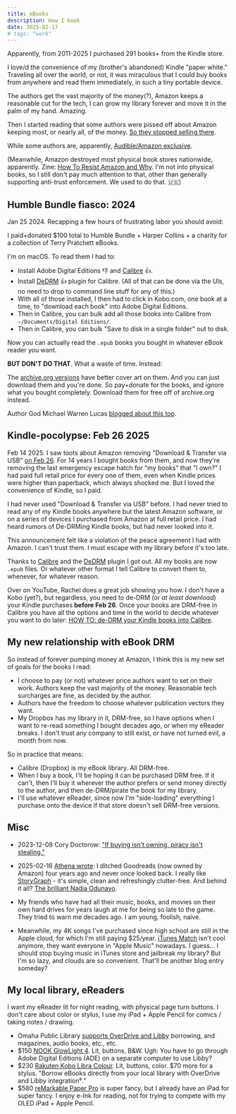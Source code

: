 ```yaml
---
title: eBooks
description: How I book
date: 2025-02-17
# tags: "work"
---
```


Apparently, from 2011-2025 I purchased 291 books+ from the Kindle store.

I love/d the convenience of my (brother's abandoned) Kindle "paper white."
Traveling all over the world, or not, it was miraculous that I could buy
books from anywhere and read them immediately, in such a tiny portable device.

The authors get the vast majority of the money(?), Amazon keeps a reasonable cut for the tech,
I can grow my library forever and move it in the palm of my hand. Amazing.

Then I started reading that some authors were pissed off about Amazon keeping
most, or nearly all, of the money.
[So they stopped selling there](https://mwl.io/faq).

While some authors are, apparently, [Audible/Amazon exclusive](http://dennisetaylor.org/wheres-the-whatever-version/).

(Meanwhile, Amazon destroyed most physical book stores nationwide, apparently.
Zine: [How To Resist Amazon and Why](https://www.ravenbookstore.com/product/how-resist-amazon-and-why).
I'm not into physical books, so I still don't pay much attention to that, other
than generally supporting anti-trust enforcement. We used to do that. 🇺🇸)

## Humble Bundle fiasco: 2024

Jan 25 2024. Recapping a few hours of frustrating labor you should avoid:

I paid+donated $100 total to Humble Bundle + Harper Collins + a charity for a collection
of Terry Pratchett eBooks.

I'm on macOS. To read them I had to:
* Install Adobe Digital Editions 👎 and [Calibre](https://calibre-ebook.com/) 👍.
* Install [DeDRM](https://github.com/noDRM/DeDRM_tools) 👍 plugin for Calibre.
(All of that can be done via the UIs, no need to drop to command line stuff for any of this.)
* With all of those installed, I then had to click in Kobo.com, one book at a time, to "download each book" into Adobe Digital Editions.
* Then in Calibre, you can bulk add all those books into Calibre from `~/Documents/Digital Editions/`.
* Then in Calibre, you can bulk "Save to disk in a single folder" out to disk.

Now you can actually read the `.epub` books you bought in whatever eBook reader you want.

**BUT DON'T DO THAT**. What a waste of time. Instead:

The [archive.org versions](https://archive.org/details/discworld-complete-43-books-by-pratchett-terry-z-lib.org)
have better cover art on them. And you can just download them and you're done.
So pay+donate for the books, and ignore what you bought completely. Download them for free 
off of archive.org instead.

Author God Michael Warren Lucas [blogged about this too](https://mwl.io/archives/23343).

## Kindle-pocolypse: Feb 26 2025

Feb 14 2025. I saw toots about Amazon removing "Download & Transfer via USB"
[on Feb 26](https://goodereader.com/blog/kindle/amazon-removing-download-and-transfer-on-the-kindle-feb-26th).
For 14 years I bought books from them, and now they're removing the last emergency
escape hatch for "my books" that "I own?" I had paid full retail price for every
one of them, even when Kindle prices were higher than paperback, which always
shocked me. But I loved the convenience of Kindle, so I paid.

I had never used "Download & Transfer via USB" before.
I had never tried to read any of my Kindle books
anywhere but the latest Amazon software, or on a series of devices I purchased from Amazon
at full retail price.
I had heard rumors of De-DRMing Kindle books, but had never looked into it.

This announcement felt like a violation of the peace agreement I had with Amazon.
I can't trust them. I must escape with my library before it's too late.

Thanks to [Calibre](https://calibre-ebook.com/) and the 
[DeDRM](https://github.com/noDRM/DeDRM_tools) plugin I got out. All my books are now `.epub`
files. Or whatever other format I tell Calibre to convert them to, whenever, for whatever
reason.

Over on YouTube, Rachel does a great job showing you how. I don't have a Kobo (yet?),
but regardless, you need to de-DRM (or *at least download*) your Kindle purchases **before Feb 26**.
Once your books are DRM-free in Calibre you have all
the options and time in the world to decide whatever you want to do later:
[HOW TO: de-DRM your Kindle books into Calibre](https://www.youtube.com/watch?v=YcBirwJJycg).

## My new relationship with eBook DRM

So instead of forever pumping money at Amazon, I think this is my new set of goals
for the books I read:

* I choose to pay (or not) whatever price authors want to set on their work.
  Authors keep the vast majority of the money. Reasonable tech surcharges are fine,
  as decided by the author.
* Authors have the freedom to choose whatever publication vectors they want.
* My Dropbox has my library in it, DRM-free, so I have options when I want to re-read
  something I bought decades ago, or when my eReader breaks.
  I don't trust any company to still exist, or have not turned evil, a month from now.

So in practice that means:

* Calibre (Dropbox) is my eBook library. All DRM-free.
* When I buy a book, I'll be hoping it can be purchased DRM free. If it can't, then
  I'll buy it wherever the author prefers or send money directly to the author, and
  then de-DRM/pirate the book for my library.
* I'll use whatever eReader, since now I'm "side-loading" everything I purchase
  onto the device if that store doesn't sell DRM-free versions.

## Misc

* 2023-12-08 Cory Doctorow: ["If buying isn't owning, piracy isn't stealing."](https://pluralistic.net/2023/12/08/playstationed/#tyler-james-hill)

* 2025-02-16 [Athena wrote](https://mastodon.social/@Climatehistories/114014864707839102):
I ditched Goodreads (now owned by Amazon) four years ago and never once looked back. 
I really like [StoryGraph](https://www.thestorygraph.com/) - it's simple, clean and refreshingly clutter-free.
And behind it all? [The brilliant Nadia Odunayo](https://www.theguardian.com/books/2025/feb/16/goodreads-amazon-nadia-odunayo-the-storygraph).

* My friends who have had all their music, books, and movies on their own hard drives for years
laugh at me for being so late to the game. They tried to warn me decades ago.
I am young, foolish, naive.

* Meanwhile, my 4K songs I've purchased since high school are still in the Apple cloud,
for which I'm still paying $25/year.
[iTunes Match](https://en.wikipedia.org/wiki/ITunes_Match#iTunes_Match)
isn't cool anymore, they want everyone in "Apple Music" nowadays.
I guess... I should stop buying music in iTunes store and jailbreak my library?
But I'm so lazy, and clouds are so convenient. That'll be another blog entry someday?

## My local library, eReaders

I want my eReader lit for night reading, with physical page turn buttons.
I don't care about color or stylus,
I use my iPad + Apple Pencil for comics / taking notes / drawing.

* Omaha Public Library [supports OverDrive and Libby](https://omahalibrary.org/ebooks-downloads/)
borrowing, and magazines, audio books, etc., etc.
* $150 [NOOK GlowLight 4](https://www.barnesandnoble.com/w/nook-glowlight-4-barnes-noble/1145507276). Lit, buttons, B&W. Ugh: You have to go through Adobe Digital Editions (ADE)
on a separate computer to use Libby?
* $230 [Rakuten Kobo Libra Colour](https://us.kobobooks.com/products/kobo-libra-colour?variant=41267371376710). Lit, buttons, color. $70 more for a stylus.
"Borrow eBooks directly from your local library with OverDrive and Libby integration⁶."
* $580 [reMarkable Paper Pro](https://remarkable.com/store/remarkable-paper/pro) is super
fancy, but I already have an iPad for super fancy. I enjoy e-Ink for reading, not for trying
to compete with my OLED iPad + Apple Pencil.
